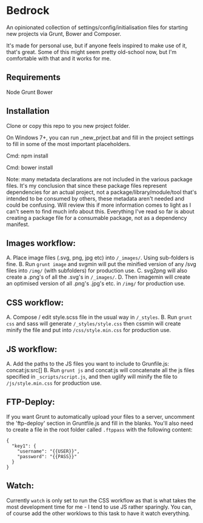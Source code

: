 Bedrock
=======

An opinionated collection of settings/config/initialisation files for starting new projects via Grunt, Bower and Composer.

It's made for personal use, but if anyone feels inspired to make use of it, that's great.
Some of this might seem pretty old-school now, but I'm comfortable with that and it works for me.

Requirements
------------

Node
Grunt
Bower


Installation
------------

Clone or copy this repo to you new project folder.

On Windows 7+, you can run _new_prject.bat and fill in the project settings to fill in some of the most important placeholders.

Cmd: npm install

Cmd: bower install

Note: many metadata declarations are not included in the various package files.
It's my conclusion that since these package files represent dependencies for an actual project, not
a package/library/module/tool that's intended to be consumed by others, these metadata aren't needed
and could be confusing.
Will review this if more information comes to light as I can't seem to find much info about this.
Everything I've read so far is about creating a package file for a consumable package, not as a 
dependency manifest.


Images workflow:
----------------

A. Place image files (.svg, png, jpg etc) into `/_images/`. Using sub-folders is fine.
B. Run `grunt image` and svgmin will put the minified version of any /svg files into `/img/` (with subfolders) for production use.
C. svg2png will also create a .png's of all the .svg's in `/_images/`.
D. Then imagemin will create an optimised version of all .png's .jpg's etc. in `/img/` for production use.


CSS workflow:
-------------

A. Compose / edit style.scss file in the usual way in `/_styles`.
B. Run `grunt css` and sass will generate `/_styles/style.css` then cssmin will create minify the file and put into `/css/style.min.css` for production use.



JS workflow:
------------

A. Add the paths to the JS files you want to include to Grunfile.js: concat:js:src[]
B. Run `grunt js` and concat:js will concatenate all the js files specified in `_scripts/script.js`, and then uglify will minify the file to `/js/style.min.css` for production use.


FTP-Deploy:
-----------

If you want Grunt to automatically upload your files to a server, uncomment the 'ftp-deploy' section in Gruntfile.js and fill in the blanks.
You'll also need to create a file in the root folder called `.ftppass` with the following content:

~~~
{
  "key1": {
    "username": "{{USER}}",
    "password": "{{PASS}}"
  }
}
~~~


Watch:
------

Currently `watch` is only set to run the CSS workflow as that is what takes the most development time for me - I tend to use JS rather sparingly.
You can, of course add the other worklows to this task to have it watch everything.
